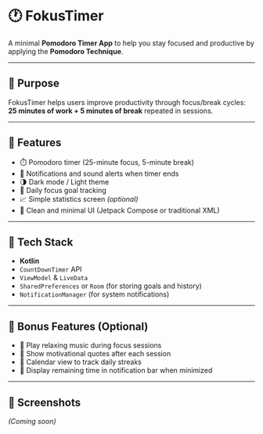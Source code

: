 # 🕐 FokusTimer

A minimal **Pomodoro Timer App** to help you stay focused and productive by applying the **Pomodoro Technique**.

---

## 🎯 Purpose

FokusTimer helps users improve productivity through focus/break cycles:  
**25 minutes of work + 5 minutes of break** repeated in sessions.

---

## 🔧 Features

- ⏱️ Pomodoro timer (25-minute focus, 5-minute break)
- 🔔 Notifications and sound alerts when timer ends
- 🌗 Dark mode / Light theme
- 🎯 Daily focus goal tracking
- 📈 Simple statistics screen *(optional)*
- 🚀 Clean and minimal UI (Jetpack Compose or traditional XML)

---

## 🧱 Tech Stack

- **Kotlin**
- `CountDownTimer` API
- `ViewModel` & `LiveData`
- `SharedPreferences` or `Room` (for storing goals and history)
- `NotificationManager` (for system notifications)

---

## 🎁 Bonus Features (Optional)

- 🧘 Play relaxing music during focus sessions
- 💬 Show motivational quotes after each session
- 📅 Calendar view to track daily streaks
- 📲 Display remaining time in notification bar when minimized

---

## 📸 Screenshots

*(Coming soon)*




